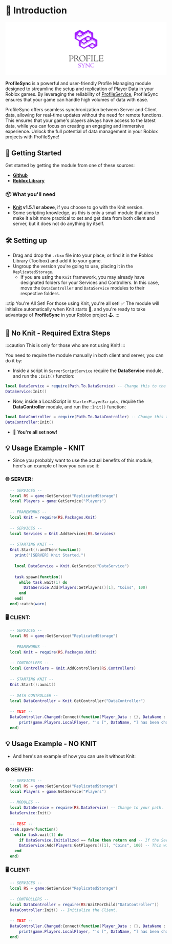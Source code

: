 # 🌟 Introduction

![profile-sync-banner](/img/ps-banner.png)

**ProfileSync** is a powerful and user-friendly Profile Managing module designed to streamline the setup and replication of Player Data in your Roblox games. By leveraging the reliability of [ProfileService](https://github.com/MadStudioRoblox/ProfileService), ProfileSync ensures that your game can handle high volumes of data with ease.

ProfileSync offers seamless synchronization between Server and Client data, allowing for real-time updates without the need for remote functions. This ensures that your game's players always have access to the latest data, while you can focus on creating an engaging and immersive experience. Unlock the full potential of data management in your Roblox projects with ProfileSync!

## 🚀 Getting Started

Get started by getting the module from one of these sources: 
- **[Github](https://github.com/nSpected/ProfileSync/releases)**
- **[Roblox Library](https://www.roblox.com/library/13397074576/ProfileSync-v1-0-1)**

### 📦 What you'll need

- **[Knit](https://github.com/Sleitnick/Knit) v1.5.1 or above**, if you choose to go with the Knit version.
- Some scripting knowledge, as this is only a small module that aims to make it a bit more practical to set and get data from both client and server, but it does not do anything by itself.

## 🛠️ Setting up

- Drag and drop the ```.rbxm``` file into your place, or find it in the Roblox Library (Toolbox) and add it to your game.
- Ungroup the version you're going to use, placing it in the ```ReplicatedStorage```.
  - If you are using the ```Knit``` framework, you may already have designated folders for your Services and Controllers. In this case, move the ```DataController``` and ```DataService``` modules to their respective folders.

:::tip You're All Set!
For those using Knit, you're all set! :white_check_mark: The module will initialize automatically when Knit starts :rocket:, and you're ready to take advantage of **ProfileSync** in your Roblox project :joystick:.
:::

## :wrench: No Knit - Required Extra Steps 
:::caution
This is only for those who are not using Knit!
:::

You need to require the module manually in both client and server, you can do it by:
- Inside a script in ```ServerScriptService``` require the **DataService** module, and run the ```:Init()``` function:

```lua
local DataService = require(Path.To.DataService) -- Change this to the DataService module.
DataService:Init()
```

- Now, inside a LocalScript in ```StarterPlayerScripts```, require the **DataController** module, and run the ```:Init()``` function:

```lua	
local DataController = require(Path.To.DataController) -- Change this to the DataController module.
DataController:Init()
```

- :tada: **You're all set now!**

## 💡 Usage Example - KNIT

- Since you probably want to use the actual benefits of this module, here's an example of how you can use it:

### 🌐 SERVER:
```lua
  -- SERVICES --
  local RS = game:GetService("ReplicatedStorage")
  local Players = game:GetService("Players")

  -- FRAMEWORKS --
  local Knit = require(RS.Packages.Knit)

  -- SERVICES --
  local Services = Knit.AddServices(RS.Services)

  -- STARTING KNIT --
  Knit.Start():andThen(function()
    print("[SERVER] Knit Started.")
    
    local DataService = Knit.GetService("DataService")
    
    task.spawn(function()
      while task.wait(1) do
        DataService:Add(Players:GetPlayers()[1], "Coins", 100)
      end	
    end)	
  end):catch(warn)
```

### 🖥️ CLIENT:
```lua
  -- SERVICES --
  local RS = game:GetService("ReplicatedStorage")

  -- FRAMEWORKS --
  local Knit = require(RS.Packages.Knit)

  -- CONTROLLERS --
  local Controllers = Knit.AddControllers(RS.Controllers)

  -- STARTING KNIT --
  Knit.Start():await()

  -- DATA CONTROLLER --
  local DataController = Knit.GetController("DataController")

  -- TEST --
  DataController.Changed:Connect(function(Player_Data : {}, DataName : string)
	  print(game.Players.LocalPlayer, "'s [", DataName, "] has been changed to: ", Player_Data[DataName])
  end)
```

## 💡 Usage Example - NO KNIT

- And here's an example of how you can use it without Knit:

### 🌐 SERVER:
```lua
  -- SERVICES --
  local RS = game:GetService("ReplicatedStorage")
  local Players = game:GetService("Players")

  -- MODULES --
  local DataService = require(RS.DataService) -- Change to your path.
  DataService:Init()

  -- TEST --
  task.spawn(function()
    while task.wait(1) do
      if DataService.Initialized == false then return end -- If the Service has not been initialized yet, we don't do anything.
      DataService:Add(Players:GetPlayers()[1], "Coins", 100) -- This will increase the player's coins by 100 every 1 second once his data has been loaded.
    end   
  end)
```

### 🖥️ CLIENT:
```lua
  -- SERVICES --
  local RS = game:GetService("ReplicatedStorage")

  -- CONTROLLERS --
  local DataController = require(RS:WaitForChild("DataController"))
  DataController:Init() -- Initialize the Client.

  -- TEST --
  DataController.Changed:Connect(function(Player_Data : {}, DataName : string)
	  print(game.Players.LocalPlayer, "'s [", DataName, "] has been changed to: ", Player_Data[DataName])
  end)
```

